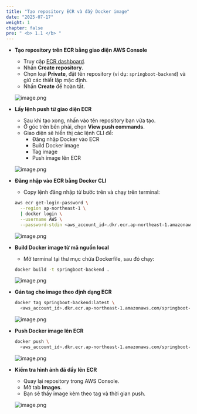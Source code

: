 ```yaml
---
title: "Tạo repository ECR và đẩy Docker image"
date: "2025-07-17"
weight: 1 
chapter: false
pre: " <b> 1.1 </b> "
---
```


- **Tạo repository trên ECR bằng giao diện AWS Console**

    - Truy cập [ECR dashboard](https://console.aws.amazon.com/ecr/repositories).
    - Nhấn **Create repository**.
    - Chọn loại **Private**, đặt tên repository (ví dụ: `springboot-backend`) và giữ các thiết lập mặc định.
    - Nhấn **Create** để hoàn tất.

    ![image.png](/images/deploy_backend_ecr/create_repo.png)

- **Lấy lệnh push từ giao diện ECR**

    - Sau khi tạo xong, nhấn vào tên repository bạn vừa tạo.
    - Ở góc trên bên phải, chọn **View push commands**.
    - Giao diện sẽ hiển thị các lệnh CLI để:
        - Đăng nhập Docker vào ECR
        - Build Docker image
        - Tag image
        - Push image lên ECR

    ![image.png](/images/deploy_backend_ecr/view_push_cmd.png)

- **Đăng nhập vào ECR bằng Docker CLI**

    - Copy lệnh đăng nhập từ bước trên và chạy trên terminal:

    ```bash
    aws ecr get-login-password \
      --region ap-northeast-1 \
      | docker login \
      --username AWS \
      --password-stdin <aws_account_id>.dkr.ecr.ap-northeast-1.amazonaws.com
    ```

    ![image.png](/images/deploy_backend_ecr/login_ecr.png)

- **Build Docker image từ mã nguồn local**

    - Mở terminal tại thư mục chứa Dockerfile, sau đó chạy:

    ```bash
    docker build -t springboot-backend .
    ```

    ![image.png](/images/deploy_backend_ecr/build_image.png)

- **Gán tag cho image theo định dạng ECR**

    ```bash
    docker tag springboot-backend:latest \
      <aws_account_id>.dkr.ecr.ap-northeast-1.amazonaws.com/springboot-backend:latest
    ```

    ![image.png](/images/deploy_backend_ecr/tag_image.png)

- **Push Docker image lên ECR**

    ```bash
    docker push \
      <aws_account_id>.dkr.ecr.ap-northeast-1.amazonaws.com/springboot-backend:latest
    ```

    ![image.png](/images/deploy_backend_ecr/push_image.png)

- **Kiểm tra hình ảnh đã đẩy lên ECR**

    - Quay lại repository trong AWS Console.
    - Mở tab **Images**.
    - Bạn sẽ thấy image kèm theo tag và thời gian push.

    ![image.png](/images/deploy_backend_ecr/ecr_result.png)
